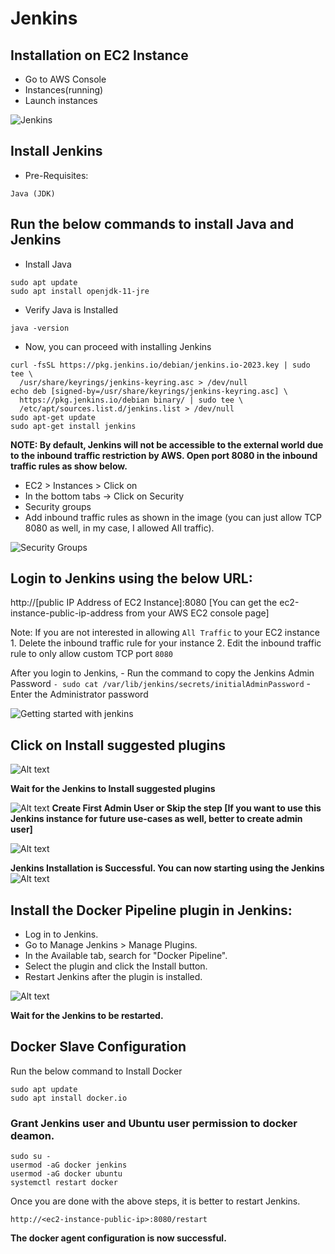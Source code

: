# Jenkins

## Installation on EC2 Instance
* Go to AWS Console
* Instances(running)
* Launch instances

![Jenkins](image.png)

## Install Jenkins
* Pre-Requisites:
```Plaintext
Java (JDK)
```
## Run the below commands to install Java and Jenkins
* Install Java

```Plaintext
sudo apt update
sudo apt install openjdk-11-jre
```
* Verify Java is Installed
```Plaintext
java -version
```
* Now, you can proceed with installing Jenkins
```Plaintext
curl -fsSL https://pkg.jenkins.io/debian/jenkins.io-2023.key | sudo tee \
  /usr/share/keyrings/jenkins-keyring.asc > /dev/null
echo deb [signed-by=/usr/share/keyrings/jenkins-keyring.asc] \
  https://pkg.jenkins.io/debian binary/ | sudo tee \
  /etc/apt/sources.list.d/jenkins.list > /dev/null
sudo apt-get update
sudo apt-get install jenkins
```

**NOTE: By default, Jenkins will not be accessible to the external world due to the inbound traffic restriction by AWS. Open port 8080 in the inbound traffic rules as show below.**

* EC2 > Instances > Click on
* In the bottom tabs -> Click on Security
* Security groups
* Add inbound traffic rules as shown in the image (you can just allow TCP 8080 as well, in my case, I allowed All traffic).

![Security Groups](image-1.png)

## Login to Jenkins using the below URL:
http://[public IP Address of EC2 Instance]:8080 [You can get the ec2-instance-public-ip-address from your AWS EC2 console page]

Note: If you are not interested in allowing ```All Traffic``` to your EC2 instance 1. Delete the inbound traffic rule for your instance 2. Edit the inbound traffic rule to only allow custom TCP port ```8080```

After you login to Jenkins, - Run the command to copy the Jenkins Admin Password ```- sudo cat /var/lib/jenkins/secrets/initialAdminPassword``` - Enter the Administrator password

![Getting started with jenkins](image-2.png)

## Click on Install suggested plugins
![Alt text](image-3.png)

**Wait for the Jenkins to Install suggested plugins**

![Alt text](image-4.png)
**Create First Admin User or Skip the step [If you want to use this Jenkins instance for future use-cases as well, better to create admin user]**

![Alt text](image-5.png)

**Jenkins Installation is Successful. You can now starting using the Jenkins**
![Alt text](image-6.png)

## Install the Docker Pipeline plugin in Jenkins:
* Log in to Jenkins.
* Go to Manage Jenkins > Manage Plugins.
* In the Available tab, search for "Docker Pipeline".
* Select the plugin and click the Install button.
* Restart Jenkins after the plugin is installed.

![Alt text](image-7.png)

**Wait for the Jenkins to be restarted.**

## Docker Slave Configuration
Run the below command to Install Docker

```
sudo apt update
sudo apt install docker.io
```

### Grant Jenkins user and Ubuntu user permission to docker deamon.
```
sudo su - 
usermod -aG docker jenkins
usermod -aG docker ubuntu
systemctl restart docker
```

Once you are done with the above steps, it is better to restart Jenkins.
```
http://<ec2-instance-public-ip>:8080/restart
```

**The docker agent configuration is now successful.**